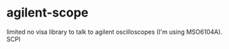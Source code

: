 agilent-scope
=============

limited no visa library to talk to agilent oscilloscopes (I'm using MSO6104A).  SCPI
